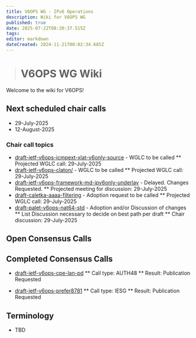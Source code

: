 ```yaml
---
title: V6OPS WG - IPv6 Operations
description: Wiki for V6OPS WG
published: true
date: 2025-07-22T08:20:37.515Z
tags: 
editor: markdown
dateCreated: 2024-11-21T00:02:34.685Z
---
```


> # V6OPS WG Wiki

Welcome to the wiki for V6OPS!

## Next scheduled chair calls

* 29-July-2025
* 12-August-2025

### Chair call topics

* [draft-ietf-v6ops-icmpext-xlat-v6only-source](https://datatracker.ietf.org/doc/draft-ietf-v6ops-icmpext-xlat-v6only-source/) - WGLC to be called
** Projected WGLC call: 29-July-2025
* [draft-ietf-v6ops-claton/](https://datatracker.ietf.org/doc/draft-ietf-v6ops-claton/) - WGLC to be called
** Projected WGLC call: 29-July-2025
* [draft-ietf-v6ops-framework-md-ipv6only-underlay](https://datatracker.ietf.org/doc/draft-ietf-v6ops-framework-md-ipv6only-underlay/) - Delayed. Changes Requested. 
** Projected meeting for discussion: 29-July-2025
* [draft-caletka-aaaa-filtering](https://datatracker.ietf.org/doc/html/draft-caletka-aaaa-filtering) - Adoption request to be called
** Projected WGLC call: 29-July-2025
* [draft-palet-v6ops-nat64-std](https://datatracker.ietf.org/doc/draft-palet-v6ops-nat64-std/) - Adoption and/or Discussion of changes
** List Discussion necessary to decide on best path per draft
** Chair discussion: 29-July-2025

## Open Consensus Calls


## Completed Consensus Calls

* [draft-ietf-v6ops-cpe-lan-pd](https://datatracker.ietf.org/doc/draft-ietf-v6ops-cpe-lan-pd/)
** Call type: AUTH48
** Result: Publication Requested

* [draft-ietf-v6ops-prefer8781](https://datatracker.ietf.org/doc/draft-ietf-v6ops-prefer8781/) 
** Call type: IESG
** Result: Publication Requested
  
   
## Terminology

 * TBD
  
  
